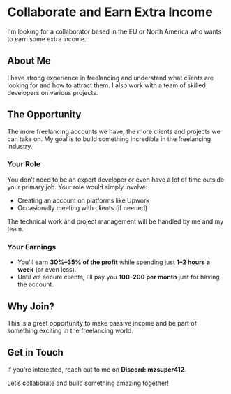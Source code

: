 # Collaborate and Earn Extra Income

I'm looking for a collaborator based in the EU or North America who wants to earn some extra income.

## About Me

I have strong experience in freelancing and understand what clients are looking for and how to attract them. I also work with a team of skilled developers on various projects.

## The Opportunity

The more freelancing accounts we have, the more clients and projects we can take on. My goal is to build something incredible in the freelancing industry.

### Your Role

You don’t need to be an expert developer or even have a lot of time outside your primary job. Your role would simply involve:

- Creating an account on platforms like Upwork
- Occasionally meeting with clients (if needed)

The technical work and project management will be handled by me and my team.

### Your Earnings

- You'll earn **30%–35% of the profit** while spending just **1–2 hours a week** (or even less).
- Until we secure clients, I’ll pay you **$100–$200 per month** just for having the account.

## Why Join?

This is a great opportunity to make passive income and be part of something exciting in the freelancing world.

## Get in Touch

If you're interested, reach out to me on **Discord: mzsuper412**.

Let’s collaborate and build something amazing together!
